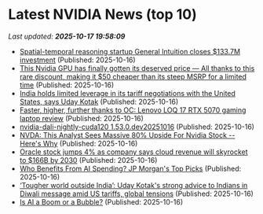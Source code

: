 # Latest NVIDIA News (top 10)
_Last updated: **2025-10-17 19:58:09**_

- [Spatial-temporal reasoning startup General Intuition closes $133.7M investment](https://siliconangle.com/2025/10/16/spatial-temporal-reasoning-startup-general-intuition-closes-133-7m-investment/) (Published: 2025-10-16)
- [This Nvidia GPU has finally gotten its deserved price — All thanks to this rare discount, making it $50 cheaper than its steep MSRP for a limited time](https://www.windowscentral.com/hardware/gpus/this-nvidia-gpu-has-finally-gotten-its-deserved-price-all-thanks-to-this-rare-discount-making-it-usd50-cheaper-than-its-steep-msrp-for-a-limited-time) (Published: 2025-10-16)
- [India holds limited leverage in its tariff negotiations with the United States, says Uday Kotak](https://economictimes.indiatimes.com/news/india/india-holds-limited-leverage-in-its-tariff-negotiations-with-the-united-states-says-uday-kotak/articleshow/124613793.cms) (Published: 2025-10-16)
- [Faster, higher, further thanks to OC: Lenovo LOQ 17 RTX 5070 gaming laptop review](https://www.notebookcheck.net/Faster-higher-further-thanks-to-OC-Lenovo-LOQ-17-RTX-5070-gaming-laptop-review.1139998.0.html) (Published: 2025-10-16)
- [nvidia-dali-nightly-cuda120 1.53.0.dev20251016](https://pypi.org/project/nvidia-dali-nightly-cuda120/1.53.0.dev20251016/) (Published: 2025-10-16)
- [NVDA: This Analyst Sees Massive 80% Upside For Nvidia Stock -- Here's Why](https://finance.yahoo.com/news/nvda-analyst-sees-massive-80-183637187.html) (Published: 2025-10-16)
- [Oracle stock jumps 4% as company says cloud revenue will skyrocket to $166B by 2030](https://finance.yahoo.com/news/oracle-stock-jumps-4-as-company-says-cloud-revenue-will-skyrocket-to-166b-by-2030-182501729.html) (Published: 2025-10-16)
- [Who Benefits From AI Spending? JP Morgan's Top Picks](https://biztoc.com/x/e82cebfaa8be332e) (Published: 2025-10-16)
- [‘Tougher world outside India’: Uday Kotak's strong advice to Indians in Diwali message amid US tariffs, global tensions](https://www.livemint.com/companies/people/tougher-world-outside-india-uday-kotaks-strong-advice-to-indians-in-diwali-message-amid-us-tariffs-global-tensions-11760633147668.html) (Published: 2025-10-16)
- [Is AI a Boom or a Bubble?](https://hbr.org/2025/10/is-ai-a-boom-or-a-bubble) (Published: 2025-10-16)
